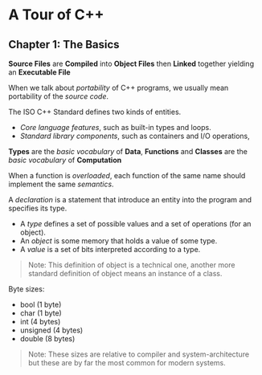 # A Tour of C++
## Chapter 1: The Basics

**Source Files** are **Compiled** into **Object Files** then **Linked** together yielding an **Executable File**

When we talk about *portability* of C++ programs, we usually mean portability of the *source code*.

The ISO C++ Standard defines two kinds of entities.
 - *Core language features*, such as built-in types and loops.
 - *Standard library components*, such as containers and I/O operations,

**Types** are the *basic vocabulary* of **Data**, **Functions** and **Classes** are the *basic vocabulary* of **Computation**

When a function is *overloaded*, each function of the same name should implement the same *semantics*.

A *declaration* is a statement that introduce an entity into the program and specifies its type.
 - A *type* defines a set of possible values and a set of operations (for an object).
 - An *object* is some memory that holds a value of some type.
 - A *value* is a set of bits interpreted according to a type.

> Note: This definition of object is a technical one, another more standard definition of object means an instance of a class.

Byte sizes:
 - bool (1 byte)
 - char (1 byte)
 - int (4 bytes)
 - unsigned (4 bytes)
 - double (8 bytes)

 > Note: These sizes are relative to compiler and system-architecture but these are by far the most common for modern systems.